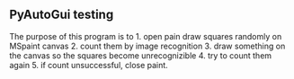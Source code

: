 ## PyAutoGui testing

The purpose of this program is to 1. open pain draw squares randomly on MSpaint canvas 2. count them by image recognition 3. draw something on the canvas so the squares become unrecognizible 4. try to count them again 5. if count unsuccessful, close paint. 
